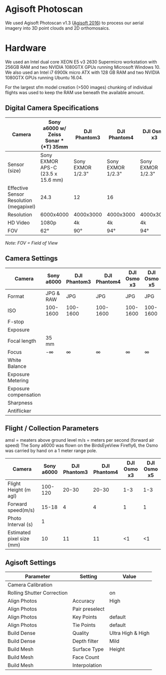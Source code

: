 # Agisoft Photoscan 

We used Agisoft Photoscan v1.3 ([Agisoft 2016](http://www.agisoft.com/)) to process our aerial
imagery into 3D point clouds and 2D orthomosaics.

# Hardware

We used an Intel dual core XEON E5 v3 2630 Supermicro workstation with 256GB RAM and 
two NVIDIA 1080GTX GPUs running Microsoft Windows 10.
We also used an Intel i7 6900k micro ATX with 128 GB RAM and two NVIDIA 1080GTX GPUs 
running Ubuntu 16.04.

For the largest sfm model creation (>500 images) chunking of individual flights was used to 
keep the RAM use beneath the available amount. 

## Digital Camera Specifications
|Camera|Sony a6000 w/ Zeiss Sonar *{*T} 35mm|DJI Phantom3|DJI Phantom4|DJI Osmo x3|DJI Osmo x5|
|------|----------|------------|------------|-----------|-----------| 
|Sensor (size)|Sony EXMOR APS-C (23.5 x 15.6 mm)|Sony EXMOR 1/2.3"|Sony EXMOR 1/2.3"|Sony EXMOR 1/2.3"|Panasonic Micro 4/3"| 
|Effective Sensor Resolution (megapixel)|24.3|12|16|
|Resolution|6000x4000|4000x3000|4000x3000|4000x3000|4608x3456| 
|HD Video|1080p|4k|4k|4k|4k| 
|FOV|62°|90°|94°|94°|72°| 

*Note: FOV = Field of View* 

## Camera Settings
|Camera|Sony a6000|DJI Phantom3|DJI Phantom4|DJI Osmo x3|DJI Osmo x5|
|------|----------|------------|------------|-----------|-----------| 
|Format|JPG & RAW|JPG|JPG|JPG|JPG| 
|ISO|100-1600|100-1600|100-1600|100-1600|100-1600|
|F-stop|||||||
Exposure||||||||
|Focal length|35 mm| | | | | |
|Focus|-∞|∞|∞|∞|∞|
|White Balance|| | | | | 
|Exposure Metering|| | | | | 
Exposure compensation|| | | | | 
|Sharpness|| | | | | 
|Antiflicker|| | | | | 

## Flight / Collection Parameters

amsl = meaters above ground level
m/s = meters per second (forward air speed)
The Sony a6000 was flown on the BirdsEyeView Firefly6, the Osmo was carried by hand on a 1 meter range pole.

|Camera|Sony a6000|DJI Phantom3|DJI Phantom4|DJI Osmo x3|DJI Osmo x5|
|------|----------|------------|------------|-----------|-----------| 
|Flight Height (m agl)|100-120|20-30|20-30|1-3|1-3|
|Forward speed(m/s)|15-18|4|4|1|1|
|Photo Interval (s)|1||||||
|Estimated pixel size (mm)|10|11|11|<1|<1|

## Agisoft Settings
|Parameter|Setting|Value|
|---------|-------|-----|
|Camera Calibration| | |
|Rolling Shutter Correction||on|
|Align Photos|Accuracy|High|
|Align Photos|Pair preselect| |
|Align Photos|Key Points|default|
|Align Photos|Tie Points|default|
|Build Dense|Quality|Ultra High & High|
|Build Dense|Depth filter|Mild|
|Build Mesh|Surface Type|Height|
|Build Mesh|Face Count||
Build Mesh|Interpolation| |

